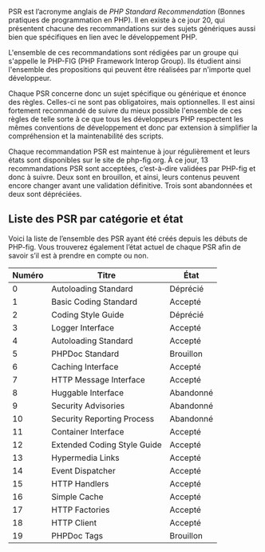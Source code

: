PSR est l’acronyme anglais de *PHP Standard Recommendation* (Bonnes pratiques de programmation en PHP). Il en existe à ce jour 20, qui présentent chacune des recommandations sur des sujets génériques aussi bien que spécifiques en lien avec le développement PHP.

L'ensemble de ces recommandations sont rédigées par un groupe qui s'appelle le PHP-FIG (PHP Framework Interop Group). Ils étudient ainsi l'ensemble des propositions qui peuvent être réalisées par n'importe quel développeur.

Chaque PSR concerne donc un sujet spécifique ou générique et énonce des règles. Celles-ci ne sont pas obligatoires, mais optionnelles. Il est ainsi fortement recommandé de suivre du mieux possible l'ensemble de ces règles de telle sorte à ce que tous les développeurs PHP respectent les mêmes conventions de développement et donc par extension à simplifier la compréhension et la maintenabilité des scripts.

Chaque recommandation PSR est maintenue à jour régulièrement et leurs états sont disponibles sur le site de php-fig.org. À ce jour, 13 recommandations PSR sont acceptées, c’est-à-dire validées par PHP-fig et donc à suivre. Deux sont en brouillon, et ainsi, leurs contenus peuvent encore changer avant une validation définitive. Trois sont abandonnées et deux sont dépréciées.

## Liste des PSR par catégorie et état

Voici la liste de l’ensemble des PSR ayant été créés depuis les débuts de PHP-fig. Vous trouverez également l’état actuel de chaque PSR afin de savoir s’il est à prendre en compte ou non.

| **Numéro** | **Titre** | **État** |
| --- | --- | --- |
| 0 | Autoloading Standard | Déprécié |
| 1 | Basic Coding Standard | Accepté |
| 2 | Coding Style Guide | Déprécié |
| 3 | Logger Interface | Accepté |
| 4 | Autoloading Standard | Accepté |
| 5 | PHPDoc Standard | Brouillon |
| 6 | Caching Interface | Accepté |
| 7 | HTTP Message Interface | Accepté |
| 8 | Huggable Interface | Abandonné |
| 9 | Security Advisories | Abandonné |
| 10 | Security Reporting Process | Abandonné |
| 11 | Container Interface | Accepté |
| 12 | Extended Coding Style Guide | Accepté |
| 13 | Hypermedia Links | Accepté |
| 14 | Event Dispatcher | Accepté |
| 15 | HTTP Handlers | Accepté |
| 16 | Simple Cache | Accepté |
| 17 | HTTP Factories | Accepté |
| 18 | HTTP Client | Accepté |
| 19 | PHPDoc Tags | Brouillon |
